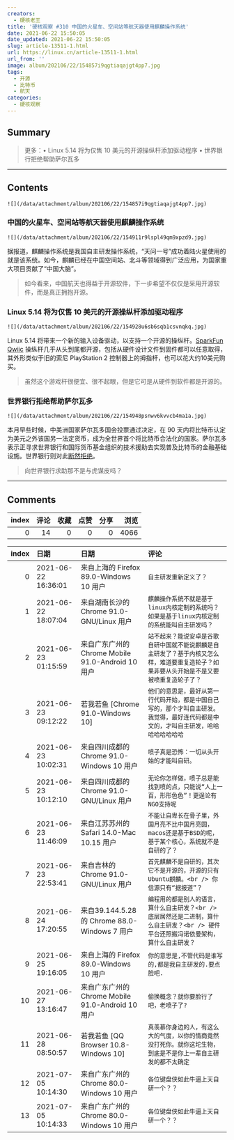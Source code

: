 ```yaml
---
creators:
  - 硬核老王
title: '硬核观察 #310 中国的火星车、空间站等航天器使用麒麟操作系统'
date: 2021-06-22 15:50:05
date_updated: 2021-06-22 15:50:05
slug: article-13511-1.html
url: https://linux.cn/article-13511-1.html
url_from: ''
image: album/202106/22/154857i9qgtiaqajgt4pp7.jpg
tags:
  - 开源
  - 比特币
  - 航天
categories:
  - 硬核观察
---
```


## Summary

> 更多：• Linux 5.14 将为仅售 10 美元的开源操纵杆添加驱动程序 • 世界银行拒绝帮助萨尔瓦多

***

<!-- more -->

## Contents

`![](/data/attachment/album/202106/22/154857i9qgtiaqajgt4pp7.jpg)`

### 中国的火星车、空间站等航天器使用麒麟操作系统

`![](/data/attachment/album/202106/22/154911r9lspl49qm9xpzd9.jpg)`

据报道，麒麟操作系统是我国自主研发操作系统，“天问一号”成功着陆火星使用的就是该系统。如今，麒麟已经在中国空间站、北斗等领域得到广泛应用，为国家重大项目贡献了“中国大脑”。

> 
> 如今看来，中国航天也得益于开源软件，下一步希望不仅仅是采用开源软件，而是真正拥抱开源。
> 
> 
> 

### Linux 5.14 将为仅售 10 美元的开源操纵杆添加驱动程序

`![](/data/attachment/album/202106/22/154928u6sb6sqb1csvnqkq.jpg)`

Linux 5.14 将带来一个新的输入设备驱动，以支持一个开源的操纵杆。[SparkFun Qwiic](https://github.com/sparkfun/Qwiic_Joystick) 操纵杆几乎从头到尾都开源，包括从硬件设计文件到固件都可以任意取得，其外形类似于旧的索尼 PlayStation 2 控制器上的拇指杆，也可以花大约10美元购买。

> 
> 虽然这个游戏杆很便宜、很不起眼，但是它可是从硬件到软件都是开源的。
> 
> 
> 

### 世界银行拒绝帮助萨尔瓦多

`![](/data/attachment/album/202106/22/154948psnwv6kvvcb4ma1a.jpg)`

本月早些时候，中美洲国家萨尔瓦多国会投票通过决定，在 90 天内将比特币认定为美元之外该国另一法定货币，成为全世界首个将比特币合法化的国家。萨尔瓦多表示正寻求世界银行和国际货币基金组织的技术援助去实现普及比特币的金融基础设施。世界银行则对此[断然拒绝](https://arstechnica.com/tech-policy/2021/06/world-bank-slams-bitcoin-declines-to-help-el-salvadors-cryptocurrency-plan/)。

> 
> 向世界银行求助那不是与虎谋皮吗？
> 
> 
>

***

## Comments


|   index |   评论 |   收藏 |   点赞 |   分享 |   浏览 |
|--------:|-------:|-------:|-------:|-------:|-------:|
|       0 |     14 |      0 |      0 |      0 |   4066 |

|   index | 日期                | 日期                                              | 评论                                                                                                                                         |
|--------:|:--------------------|:--------------------------------------------------|:---------------------------------------------------------------------------------------------------------------------------------------------|
|       0 | 2021-06-22 16:36:01 | 来自上海的 Firefox 89.0-Windows 10 用户           | `自主研发重新定义了？`                                                                                                                       |
|       1 | 2021-06-22 18:07:04 | 来自湖南长沙的 Chrome 91.0-GNU/Linux 用户         | `麒麟操作系统不就是基于linux内核定制的系统吗？如果是基于linux内核定制的系统能叫自主研发吗？`                                                 |
|       2 | 2021-06-23 01:15:59 | 来自广东广州的 Chrome Mobile 91.0-Android 10 用户 | `站不起来？能说安卓是谷歌自研中国就不能说麒麟是自主研发了？基于内核又怎么样，难道要重复造轮子？如果非要从头开始是不是又要被喷重复造轮子了？` |
|       3 | 2021-06-23 09:12:22 | 若我若鱼 [Chrome 91.0-Windows 10]                 | `他们的意思是，最好从第一行代码开始，都是中国自己写的，那个才叫自主研发。我觉得，最好连代码都是中文的，才叫自主研发，哈哈哈哈哈哈哈哈`       |
|       4 | 2021-06-23 10:02:31 | 来自四川成都的 Chrome 91.0-Windows 10 用户        | `喷子真是恐怖：一切从头开始的才能叫自研。`                                                                                                   |
|       5 | 2021-06-23 10:12:10 | 来自四川成都的 Chrome 91.0-GNU/Linux 用户         | `无论你怎样做，喷子总是能找到喷的点，只能说“人上一百，形形色色”！更逞论有NGO支持呢`                                                          |
|       6 | 2021-06-23 11:46:09 | 来自江苏苏州的 Safari 14.0-Mac 10.15 用户         | `不能让自卑长在骨子里，外国月亮不比中国月亮圆，macos还是基于BSD的呢，基于某个核心，系统就不是自研的了？`                                     |
|       7 | 2021-06-23 22:53:41 | 来自吉林的 Chrome 91.0-GNU/Linux 用户             | `首先麒麟不是自研的，其次它不是开源的，开源的只有Ubuntu麒麟。<br /> 你信源只有“据报道”？`                                                    |
|       8 | 2021-06-24 17:20:55 | 来自39.144.5.28的 Chrome 88.0-Windows 7 用户      | `编程用的都是别人的语言，算什么自主研发？<br /> 底层居然还是二进制，算什么自主研发？<br /> 硬件平台还照搬冯诺依曼架构，算什么自主研发？`     |
|       9 | 2021-06-25 19:16:05 | 来自上海的 Firefox 89.0-Windows 10 用户           | `你的意思是,不管代码是谁写的,都是我自主研发的.要点脸吧.`                                                                                     |
|      10 | 2021-06-27 13:16:47 | 来自广东广州的 Chrome Mobile 91.0-Android 10 用户 | `偷换概念？就你要脸行了吧，老喷子了?`                                                                                                        |
|      11 | 2021-06-28 08:50:57 | 若我若鱼 [QQ Browser 10.8-Windows 10]             | `真羡慕你身边的人，有这么大的气度，以你的情商竟然没打死你。就你这坨生物，到底是不是你上一辈自主研发的都不太确定`                             |
|      12 | 2021-07-05 10:14:30 | 来自广东广州的 Chrome 80.0-Windows 10 用户        | `各位键盘侠如此牛逼上天自研一个？？`                                                                                                         |
|      13 | 2021-07-05 10:14:33 | 来自广东广州的 Chrome 80.0-Windows 10 用户        | `各位键盘侠如此牛逼上天自研一个？？`                                                                                                         |
